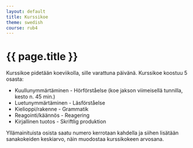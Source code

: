 ```yaml
---
layout: default
title: Kurssikoe
theme: swedish
course: rub4
---
```


<div class="container">
<div class="header-row">
<div class="main-header">
<h1>{{ page.title }}</h1>
</div>
</div>
<div class="content-row">
<div class="main-content">

Kurssikoe pidetään koeviikolla, sille varattuna päivänä. Kurssikoe koostuu 5 osasta:

* Kuullunymmärtäminen - Hörförståelse (koe jakson viimeisellä tunnilla, kesto n. 45 min.)
* Luetunymmärtäminen - Läsförståelse
* Kielioppi/rakenne - Grammatik
* Reagointi/käännös - Reagering
* Kirjallinen tuotos - Skriftlig produktion

Yllämainituista osista saatu numero kerrotaan kahdella ja siihen lisätään sanakokeiden keskiarvo, näin muodostaa
kurssikokeen arvosana.

</div>
</div>
</div>
